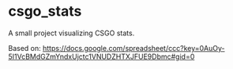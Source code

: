 csgo_stats
==========

A small project visualizing CSGO stats.

Based on:
https://docs.google.com/spreadsheet/ccc?key=0AuOy-5I1VcBMdGZmYndxUjctc1VNUDZHTXJFUE9Dbmc#gid=0
